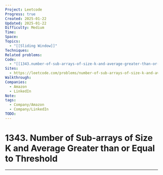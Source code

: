 ```yaml
---
Project: Leetcode
Progress: true
Created: 2025-01-22
Updated: 2025-01-22
Difficulty: Medium
Time: 
Space: 
Topics:
  - "[[Sliding Window]]"
Techniques: 
Related problems: 
Code:
  - "[[1343.number-of-sub-arrays-of-size-k-and-average-greater-than-or-equal-to-threshold.py]]"
Sites:
  - https://leetcode.com/problems/number-of-sub-arrays-of-size-k-and-average-greater-than-or-equal-to-threshold/description/
Walkthrough: 
Companies:
  - Amazon
  - LinkedIn
Note: 
tags:
  - Company/Amazon
  - Company/LinkedIn
TODO: 
---
```

# 1343. Number of Sub-arrays of Size K and Average Greater than or Equal to Threshold
---
